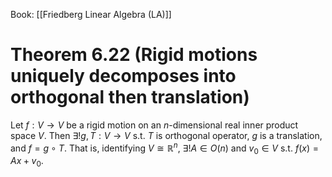 Book: [[Friedberg Linear Algebra (LA)]]
# Theorem 6.22 (Rigid motions uniquely decomposes into orthogonal then translation)
Let $f:V\to V$ be a rigid motion on an $n$-dimensional real inner product space $V$.
Then $\exists!g,T:V\to V$ s.t. $T$ is orthogonal operator, $g$ is a translation, and $f=g\circ T$.
That is, identifying $V\cong \mathbb{R}^{n}$, $\exists!A\in O(n)$ and $v_{0}\in V$ s.t. $f(x)=Ax+v_{0}$.